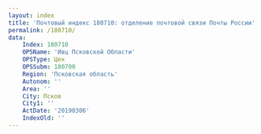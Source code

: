 ```yaml
---
layout: index
title: 'Почтовый индекс 180710: отделение почтовой связи Почты России'
permalink: /180710/
data:
    Index: 180710
    OPSName: 'Ивц Псковской Области'
    OPSType: Цех
    OPSSubm: 180700
    Region: 'Псковская область'
    Autonom: ''
    Area: ''
    City: Псков
    City1: ''
    ActDate: '20190306'
    IndexOld: ''
---
```

